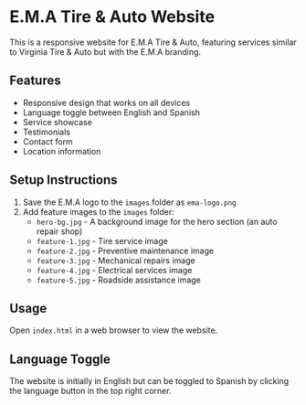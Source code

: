# E.M.A Tire & Auto Website

This is a responsive website for E.M.A Tire & Auto, featuring services similar to Virginia Tire & Auto but with the E.M.A branding.

## Features

- Responsive design that works on all devices
- Language toggle between English and Spanish
- Service showcase
- Testimonials
- Contact form
- Location information

## Setup Instructions

1. Save the E.M.A logo to the `images` folder as `ema-logo.png`
2. Add feature images to the `images` folder:
   - `hero-bg.jpg` - A background image for the hero section (an auto repair shop)
   - `feature-1.jpg` - Tire service image
   - `feature-2.jpg` - Preventive maintenance image
   - `feature-3.jpg` - Mechanical repairs image
   - `feature-4.jpg` - Electrical services image
   - `feature-5.jpg` - Roadside assistance image

## Usage

Open `index.html` in a web browser to view the website.

## Language Toggle

The website is initially in English but can be toggled to Spanish by clicking the language button in the top right corner.
